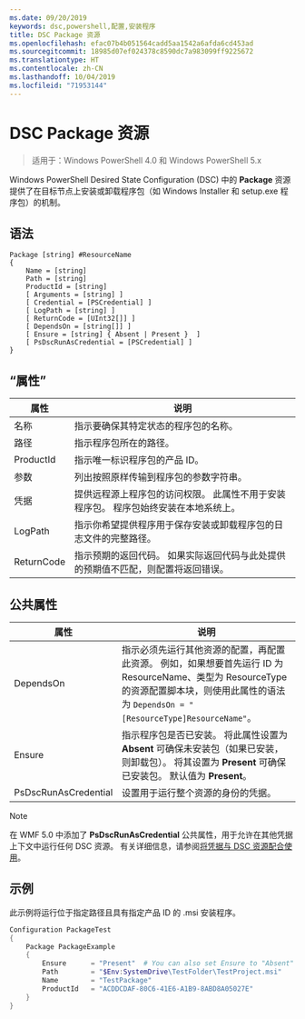 ```yaml
---
ms.date: 09/20/2019
keywords: dsc,powershell,配置,安装程序
title: DSC Package 资源
ms.openlocfilehash: efac07b4b051564cadd5aa1542a6afda6cd453ad
ms.sourcegitcommit: 18985d07ef024378c8590dc7a983099ff9225672
ms.translationtype: HT
ms.contentlocale: zh-CN
ms.lasthandoff: 10/04/2019
ms.locfileid: "71953144"
---
```

# <a name="dsc-package-resource"></a>DSC Package 资源

> 适用于：Windows PowerShell 4.0 和 Windows PowerShell 5.x

Windows PowerShell Desired State Configuration (DSC) 中的 **Package** 资源提供了在目标节点上安装或卸载程序包（如 Windows Installer 和 setup.exe 程序包）的机制。

## <a name="syntax"></a>语法

```Syntax
Package [string] #ResourceName
{
    Name = [string]
    Path = [string]
    ProductId = [string]
    [ Arguments = [string] ]
    [ Credential = [PSCredential] ]
    [ LogPath = [string] ]
    [ ReturnCode = [UInt32[]] ]
    [ DependsOn = [string[]] ]
    [ Ensure = [string] { Absent | Present }  ]
    [ PsDscRunAsCredential = [PSCredential] ]
}
```

## <a name="properties"></a>“属性”

|属性 |说明 |
|---|---|
|名称 |指示要确保其特定状态的程序包的名称。 |
|路径 |指示程序包所在的路径。 |
|ProductId |指示唯一标识程序包的产品 ID。 |
|参数 |列出按照原样传输到程序包的参数字符串。 |
|凭据 |提供远程源上程序包的访问权限。 此属性不用于安装程序包。 程序包始终安装在本地系统上。 |
|LogPath |指示你希望提供程序用于保存安装或卸载程序包的日志文件的完整路径。 |
|ReturnCode |指示预期的返回代码。 如果实际返回代码与此处提供的预期值不匹配，则配置将返回错误。 |

## <a name="common-properties"></a>公共属性

|属性 |说明 |
|---|---|
|DependsOn |指示必须先运行其他资源的配置，再配置此资源。 例如，如果想要首先运行 ID 为 ResourceName、类型为 ResourceType 的资源配置脚本块，则使用此属性的语法为 `DependsOn = "[ResourceType]ResourceName"`。 |
|Ensure |指示程序包是否已安装。 将此属性设置为 **Absent** 可确保未安装包（如果已安装，则卸载包）。 将其设置为 **Present** 可确保已安装包。 默认值为 **Present**。 |
|PsDscRunAsCredential |设置用于运行整个资源的身份的凭据。 |

> [!NOTE]
> 在 WMF 5.0 中添加了 **PsDscRunAsCredential** 公共属性，用于允许在其他凭据上下文中运行任何 DSC 资源。 有关详细信息，请参阅[将凭据与 DSC 资源配合使用](../../../configurations/runasuser.md)。

## <a name="example"></a>示例

此示例将运行位于指定路径且具有指定产品 ID 的 .msi 安装程序。

```powershell
Configuration PackageTest
{
    Package PackageExample
    {
        Ensure      = "Present"  # You can also set Ensure to "Absent"
        Path        = "$Env:SystemDrive\TestFolder\TestProject.msi"
        Name        = "TestPackage"
        ProductId   = "ACDDCDAF-80C6-41E6-A1B9-8ABD8A05027E"
    }
}
```